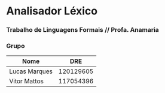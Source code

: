# Analisador Léxico

### Trabalho de Linguagens Formais // Profa. Anamaria

### Grupo

| Nome          | DRE       |
|---------------|-----------|
| Lucas Marques | 120129605 |
| Vitor Mattos  | 117054396 |

